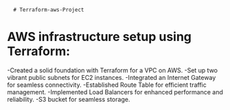       # Terraform-aws-Project
# AWS infrastructure setup using Terraform:
-Created a solid foundation with Terraform for a VPC on AWS.
-Set up two vibrant public subnets for EC2 instances.
-Integrated an Internet Gateway for seamless connectivity.
-Established Route Table for efficient traffic management.
-Implemented Load Balancers for enhanced performance and reliability.
-S3 bucket for seamless storage.

